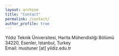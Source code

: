 ```yaml
---
layout: archive
title: "Contact"
permalink: /contact/
author_profile: true
---
```

Yıldız Teknik Üniversitesi, Harita Mühendisliği Bölümü<br>
34220, Esenler, Istanbul, Turkey <br>
Email: mustuner [at] yildiz.edu.tr

